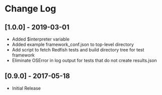 # Change Log

## [1.0.0] - 2019-03-01
- Added $interpreter variable
- Added example framework_conf.json to top-level directory
- Add script to fetch Redfish tests and build directory tree for test framework
- Eliminate OSError in log output for tests that do not create results.json

## [0.9.0] - 2017-05-18
- Initial Release

